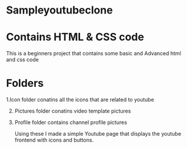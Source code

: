 # Sampleyoutubeclone
# Contains HTML & CSS code

This is a beginners project that contains
some basic and Advanced html and css code

# Folders

1.Icon folder conatins all the icons that are related to youtube

2. Pictures folder conatins video template pictures

3. Profile folder contains channel profile pictures

   Using these I made a simple Youtube page that displays the youtube frontend with icons and buttons.
